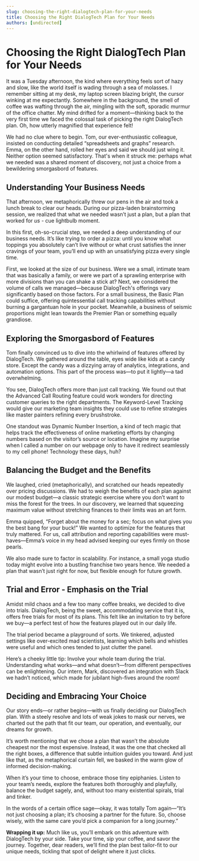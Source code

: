 ```yaml
---
slug: choosing-the-right-dialogtech-plan-for-your-needs
title: Choosing the Right DialogTech Plan for Your Needs
authors: [undirected]
---
```



# Choosing the Right DialogTech Plan for Your Needs

It was a Tuesday afternoon, the kind where everything feels sort of hazy and slow, like the world itself is wading through a sea of molasses. I remember sitting at my desk, my laptop screen blazing bright, the cursor winking at me expectantly. Somewhere in the background, the smell of coffee was wafting through the air, mingling with the soft, sporadic murmur of the office chatter. My mind drifted for a moment—thinking back to the very first time we faced the colossal task of picking the right DialogTech plan. Oh, how utterly magnified that experience felt!

We had no clue where to begin. Tom, our ever-enthusiastic colleague, insisted on conducting detailed “spreadsheets and graphs” research. Emma, on the other hand, rolled her eyes and said we should just wing it. Neither option seemed satisfactory. That's when it struck me: perhaps what we needed was a shared moment of discovery, not just a choice from a bewildering smorgasbord of features.

## Understanding Your Business Needs

That afternoon, we metaphorically threw our pens in the air and took a lunch break to clear our heads. During our pizza-laden brainstorming session, we realized that what we needed wasn’t just a plan, but a plan that worked for *us* - cue lightbulb moment. 

In this first, oh-so-crucial step, we needed a deep understanding of our business needs. It’s like trying to order a pizza: until you know what toppings you absolutely can’t live without or what crust satisfies the inner cravings of your team, you’ll end up with an unsatisfying pizza every single time. 

First, we looked at the size of our business. Were we a small, intimate team that was basically a family, or were we part of a sprawling enterprise with more divisions than you can shake a stick at? Next, we considered the volume of calls we managed—because DialogTech's offerings vary significantly based on those factors. For a small business, the Basic Plan could suffice, offering quintessential call tracking capabilities without burning a gargantuan hole in your pocket. Meanwhile, a business of seismic proportions might lean towards the Premier Plan or something equally grandiose.

## Exploring the Smorgasbord of Features

Tom finally convinced us to dive into the whirlwind of features offered by DialogTech. We gathered around the table, eyes wide like kids at a candy store. Except the candy was a dizzying array of analytics, integrations, and automation options. This part of the process was—to put it lightly—a tad overwhelming.

You see, DialogTech offers more than just call tracking. We found out that the Advanced Call Routing feature could work wonders for directing customer queries to the right departments. The Keyword-Level Tracking would give our marketing team insights they could use to refine strategies like master painters refining every brushstroke. 

One standout was Dynamic Number Insertion, a kind of tech magic that helps track the effectiveness of online marketing efforts by changing numbers based on the visitor’s source or location. Imagine my surprise when I called a number on our webpage only to have it redirect seamlessly to my cell phone! Technology these days, huh?

## Balancing the Budget and the Benefits

We laughed, cried (metaphorically), and scratched our heads repeatedly over pricing discussions. We had to weigh the benefits of each plan against our modest budget—a classic strategic exercise where you don’t want to miss the forest for the trees. In our discovery, we learned that squeezing maximum value without stretching finances to their limits was an art form. 

Emma quipped, “Forget about the money for a sec; focus on what gives you the best bang for your buck!” We wanted to optimize for the features that truly mattered. For us, call attribution and reporting capabilities were must-haves—Emma’s voice in my head advised keeping our eyes firmly on those pearls.

We also made sure to factor in scalability. For instance, a small yoga studio today might evolve into a bustling franchise two years hence. We needed a plan that wasn’t just right for now, but flexible enough for future growth.

## Trial and Error - Emphasis on the Trial

Amidst mild chaos and a few too many coffee breaks, we decided to dive into trials. DialogTech, being the sweet, accommodating service that it is, offers free trials for most of its plans. This felt like an invitation to try before we buy—a perfect test of how the features played out in our daily life. 

The trial period became a playground of sorts. We tinkered, adjusted settings like over-excited mad scientists, learning which bells and whistles were useful and which ones tended to just clutter the panel.

Here’s a cheeky little tip: Involve your whole team during the trial. Understanding what works—and what doesn’t—from different perspectives can be enlightening. Our intern, Mark, discovered an integration with Slack we hadn’t noticed, which made for jubilant high-fives around the room!

## Deciding and Embracing Your Choice

Our story ends—or rather begins—with us finally deciding our DialogTech plan. With a steely resolve and lots of weak jokes to mask our nerves, we charted out the path that fit our team, our operation, and eventually, our dreams for growth. 

It’s worth mentioning that we chose a plan that wasn’t the absolute cheapest nor the most expensive. Instead, it was the one that checked all the right boxes, a difference that subtle intuition guides you toward. And just like that, as the metaphorical curtain fell, we basked in the warm glow of informed decision-making.

When it’s your time to choose, embrace those tiny epiphanies. Listen to your team’s needs, explore the features both thoroughly and playfully, balance the budget sagely, and, without too many existential spirals, trial and tinker.

In the words of a certain office sage—okay, it was totally Tom again—“It’s not just choosing a plan; it’s choosing a partner for the future. So, choose wisely, with the same care you’d pick a companion for a long journey.”

**Wrapping it up:** Much like us, you’ll embark on this adventure with DialogTech by your side. Take your time, sip your coffee, and savor the journey. Together, dear readers, we’ll find the plan best tailor-fit to our unique needs, tickling that spot of delight where it just clicks.